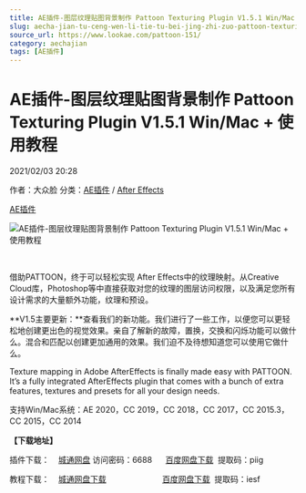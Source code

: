 ```yaml
---
title: AE插件-图层纹理贴图背景制作 Pattoon Texturing Plugin V1.5.1 Win/Mac + 使用教程
slug: aecha-jian-tu-ceng-wen-li-tie-tu-bei-jing-zhi-zuo-pattoon-texturing-plugin-v1-5-1-win-mac-shi-yong-jiao-cheng
source_url: https://www.lookae.com/pattoon-151/
category: aechajian
tags: [AE插件]
---
```

# AE插件-图层纹理贴图背景制作 Pattoon Texturing Plugin V1.5.1 Win/Mac + 使用教程

2021/02/03 20:28

作者：大众脸
分类：[AE插件](https://www.lookae.com/after-effects/aechajian/) / [After Effects](https://www.lookae.com/after-effects/)

[AE插件](https://www.lookae.com/tag/ae%e6%8f%92%e4%bb%b6/)

![AE插件-图层纹理贴图背景制作 Pattoon Texturing Plugin V1.5.1 Win/Mac + 使用教程](https://www.lookae.com/wp-content/uploads/2021/02/PATTOON-15.jpg "AE插件-图层纹理贴图背景制作 Pattoon Texturing Plugin V1.5.1 Win/Mac + 使用教程-LookAE.com")

﻿

借助PATTOON，终于可以轻松实现 After Effects中的纹理映射。从Creative Cloud库，Photoshop等中直接获取对您的纹理的图层访问权限，以及满足您所有设计需求的大量额外功能，纹理和预设。

**V1.5主要更新：**查看我们的新功能。我们进行了一些工作，以便您可以更轻松地创建更出色的视觉效果。亲自了解新的故障，置换，交换和闪烁功能可以做什么。混合和匹配以创建更加通用的效果。我们迫不及待想知道您可以使用它做什么。

Texture mapping in Adobe AfterEffects is finally made easy with PATTOON. It’s a fully integrated AfterEffects plugin that comes with a bunch of extra features, textures and presets for all your design needs.

支持Win/Mac系统：AE 2020，CC 2019，CC 2018，CC 2017，CC 2015.3，CC 2015，CC 2014

**【下载地址】**

插件下载：    [城通网盘](https://089u.com/f/680462-481157259-9d4335) 访问密码：6688      [百度网盘下载](https://pan.baidu.com/s/1hda6MKUFul2mL9YTt2mFUg)  提取码：piig

教程下载：    [城通网盘下载](https://lookae.ctfile.com/fs/680462-389994598)                         [百度网盘下载](https://pan.baidu.com/s/1wiIucKyFlwU5UQKChU4XrQ)  提取码：iesf
